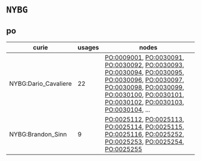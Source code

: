 # `NYBG`

## po

| curie                |   usages | nodes                                                                                                                                                                                                                                                                                                                                                                                                                                                                                                                                                                                                                                                                                                                                                              |
|----------------------|----------|--------------------------------------------------------------------------------------------------------------------------------------------------------------------------------------------------------------------------------------------------------------------------------------------------------------------------------------------------------------------------------------------------------------------------------------------------------------------------------------------------------------------------------------------------------------------------------------------------------------------------------------------------------------------------------------------------------------------------------------------------------------------|
| NYBG:Dario_Cavaliere |       22 | [PO:0009001](https://bioregistry.io/PO:0009001), [PO:0030091](https://bioregistry.io/PO:0030091), [PO:0030092](https://bioregistry.io/PO:0030092), [PO:0030093](https://bioregistry.io/PO:0030093), [PO:0030094](https://bioregistry.io/PO:0030094), [PO:0030095](https://bioregistry.io/PO:0030095), [PO:0030096](https://bioregistry.io/PO:0030096), [PO:0030097](https://bioregistry.io/PO:0030097), [PO:0030098](https://bioregistry.io/PO:0030098), [PO:0030099](https://bioregistry.io/PO:0030099), [PO:0030100](https://bioregistry.io/PO:0030100), [PO:0030101](https://bioregistry.io/PO:0030101), [PO:0030102](https://bioregistry.io/PO:0030102), [PO:0030103](https://bioregistry.io/PO:0030103), [PO:0030104](https://bioregistry.io/PO:0030104), ... |
| NYBG:Brandon_Sinn    |        9 | [PO:0025112](https://bioregistry.io/PO:0025112), [PO:0025113](https://bioregistry.io/PO:0025113), [PO:0025114](https://bioregistry.io/PO:0025114), [PO:0025115](https://bioregistry.io/PO:0025115), [PO:0025116](https://bioregistry.io/PO:0025116), [PO:0025252](https://bioregistry.io/PO:0025252), [PO:0025253](https://bioregistry.io/PO:0025253), [PO:0025254](https://bioregistry.io/PO:0025254), [PO:0025255](https://bioregistry.io/PO:0025255)                                                                                                                                                                                                                                                                                                            |

